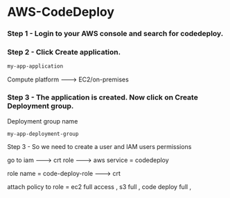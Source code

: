 # AWS-CodeDeploy

### Step 1 - Login to your AWS console and search for codedeploy.

### Step 2 - Click Create application.

```sh
my-app-application
```

Compute platform   --->  EC2/on-premises

### Step 3 - The application is created. Now click on Create Deployment group.

Deployment group name

```sh
my-app-deployment-group
```










Step 3 - So we need to create a user and IAM users permissions

go to iam ---> crt role  ---> aws service = codedeploy 

role name = code-deploy-role   ---> crt 

attach policy to role = ec2 full access , s3 full , code deploy full ,  
